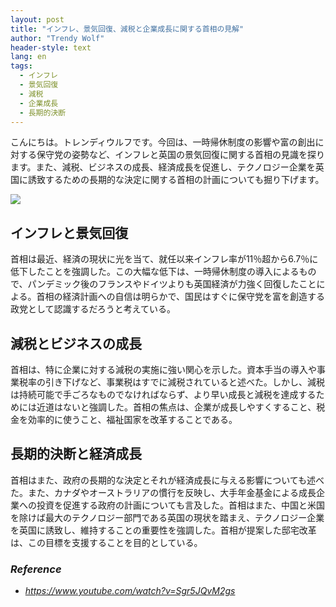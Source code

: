 ```yaml
---
layout: post
title: "インフレ、景気回復、減税と企業成長に関する首相の見解"
author: "Trendy Wolf"
header-style: text
lang: en
tags:
  - インフレ
  - 景気回復
  - 減税
  - 企業成長
  - 長期的決断
---
```


こんにちは。トレンディウルフです。今回は、一時帰休制度の影響や富の創出に対する保守党の姿勢など、インフレと英国の景気回復に関する首相の見識を探ります。また、減税、ビジネスの成長、経済成長を促進し、テクノロジー企業を英国に誘致するための長期的な決定に関する首相の計画についても掘り下げます。

<img
    src="https://i.ytimg.com/vi/Sgr5JQvM2gs/hqdefault.jpg"
/>


## インフレと景気回復
首相は最近、経済の現状に光を当て、就任以来インフレ率が11％超から6.7％に低下したことを強調した。この大幅な低下は、一時帰休制度の導入によるもので、パンデミック後のフランスやドイツよりも英国経済が力強く回復したことによる。首相の経済計画への自信は明らかで、国民はすぐに保守党を富を創造する政党として認識するだろうと考えている。

## 減税とビジネスの成長
首相は、特に企業に対する減税の実施に強い関心を示した。資本手当の導入や事業税率の引き下げなど、事業税はすでに減税されていると述べた。しかし、減税は持続可能で手ごろなものでなければならず、より早い成長と減税を達成するためには近道はないと強調した。首相の焦点は、企業が成長しやすくすること、税金を効率的に使うこと、福祉国家を改革することである。

## 長期的決断と経済成長
首相はまた、政府の長期的な決定とそれが経済成長に与える影響についても述べた。また、カナダやオーストラリアの慣行を反映し、大手年金基金による成長企業への投資を促進する政府の計画についても言及した。首相はまた、中国と米国を除けば最大のテクノロジー部門である英国の現状を踏まえ、テクノロジー企業を英国に誘致し、維持することの重要性を強調した。首相が提案した邸宅改革は、この目標を支援することを目的としている。


### _Reference_
- _https://www.youtube.com/watch?v=Sgr5JQvM2gs_


